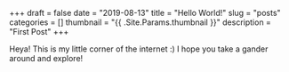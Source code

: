 +++ 
draft = false
date = "2019-08-13"
title = "Hello World!"
slug = "posts" 
categories = []
thumbnail = "{{ .Site.Params.thumbnail }}"
description = "First Post"
+++

Heya! This is my little corner of the internet :) I hope you take a gander around and explore!



